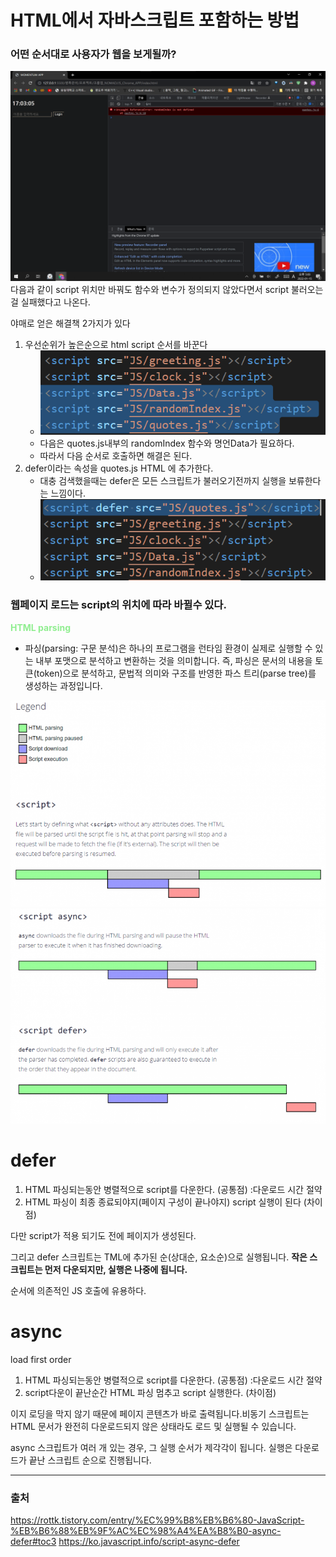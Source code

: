 # HTML에서 자바스크립트 포함하는 방법
### 어떤 순서대로 사용자가 웹을 보게될까?

![](2022-01-15-17-03-19.png)
다음과 같이 script 위치만 바꿔도 함수와 변수가 
정의되지 않았다면서 script 불러오는걸 실패했다고 나온다.

야매로 얻은 해결책 2가지가 있다
1. 우선순위가 높은순으로 html script 순서를 바꾼다 
   * ![](2022-01-15-17-05-27.png)
   * 다음은 quotes.js내부의 randomIndex 함수와 명언Data가 필요하다.
   * 따라서 다음 순서로 호출하면 해결은 된다.
2. defer이라는 속성을 quotes.js HTML 에 추가한다.
   * 대충 검색했을때는 defer은 모든 스크립트가 불러오기전까지 실행을 보류한다는 느낌이다.
   * ![](2022-01-15-17-09-58.png)

### 웹페이지 로드는 script의 위치에 따라 바뀔수 있다.
**<span style="color:lightgreen;">HTML parsing</span>**
* 파싱(parsing: 구문 분석)은 하나의 프로그램을 런타임 환경이 실제로 실행할 수 있는 내부 포맷으로 분석하고 변환하는 것을 의미합니다. 즉, 파싱은 문서의 내용을 토큰(token)으로 분석하고, 문법적 의미와 구조를 반영한 파스 트리(parse tree)를 생성하는 과정입니다.

![](2022-01-15-17-20-31.png)
![](2022-01-15-17-20-47.png)

# defer
1. HTML 파싱되는동안 병렬적으로 script를 다운한다. (공통점) :다운로드 시간 절약
2. HTML 파싱이 최종 종료되야지(페이지 구성이 끝나야지) script 실행이 된다 (차이점)

다만 script가 적용 되기도 전에 페이지가 생성된다.

그리고 defer 스크립트는 TML에 추가된 순(상대순, 요소순)으로 실행됩니다. **작은 스크립트는 먼저 다운되지만, 실행은 나중에 됩니다.**

순서에 의존적인 JS 호출에 유용하다.

# async 
load first order
1. HTML 파싱되는동안 병렬적으로 script를 다운한다. (공통점) :다운로드 시간 절약
2. script다운이 끝난순간 HTML 파싱 멈추고 script 실행한다. (차이점)

이지 로딩을 막지 않기 때문에 페이지 콘텐츠가 바로 출력됩니다.비동기 스크립트는 HTML 문서가 완전히 다운로드되지 않은 상태라도 로드 및 실행될 수 있습니다.

async 스크립트가 여러 개 있는 경우, 그 실행 순서가 제각각이 됩니다. 실행은 다운로드가 끝난 스크립트 순으로 진행됩니다.

------------------------------

### 출처
https://rottk.tistory.com/entry/%EC%99%B8%EB%B6%80-JavaScript-%EB%B6%88%EB%9F%AC%EC%98%A4%EA%B8%B0-async-defer#toc3
https://ko.javascript.info/script-async-defer

